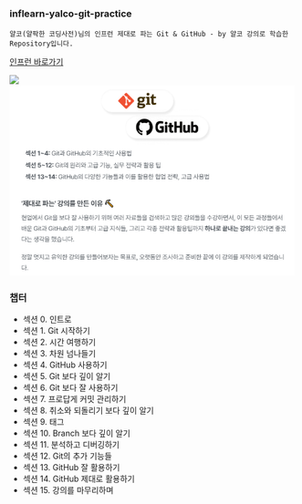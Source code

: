 ### inflearn-yalco-git-practice

```
얄코(얄팍한 코딩사전)님의 인프런 제대로 파는 Git & GitHub - by 얄코 강의로 학습한 Repository입니다.
```

[인프런 바로가기](https://www.inflearn.com/course/%EC%A0%9C%EB%8C%80%EB%A1%9C-%ED%8C%8C%EB%8A%94-%EA%B9%83/dashboard)

<img src="https://cdn.inflearn.com/public/courses/328284/cover/18612f29-4d6c-4804-a5e2-dc7e3a74b265/Git-GitHub--IFL.png" width="500">

<img src="img.png" width="500">

### 챕터
- 섹션 0. 인트로
- 섹션 1. Git 시작하기
- 섹션 2. 시간 여행하기
- 섹션 3. 차원 넘나들기
- 섹션 4. GitHub 사용하기
- 섹션 5. Git 보다 깊이 알기
- 섹션 6. Git 보다 잘 사용하기
- 섹션 7. 프로답게 커밋 관리하기
- 섹션 8. 취소와 되돌리기 보다 깊이 알기
- 섹션 9. 태그
- 섹션 10. Branch 보다 깊이 알기
- 섹션 11. 분석하고 디버깅하기
- 섹션 12. Git의 추가 기능들
- 섹션 13. GitHub 잘 활용하기
- 섹션 14. GitHub 제대로 활용하기
- 섹션 15. 강의를 마무리하며